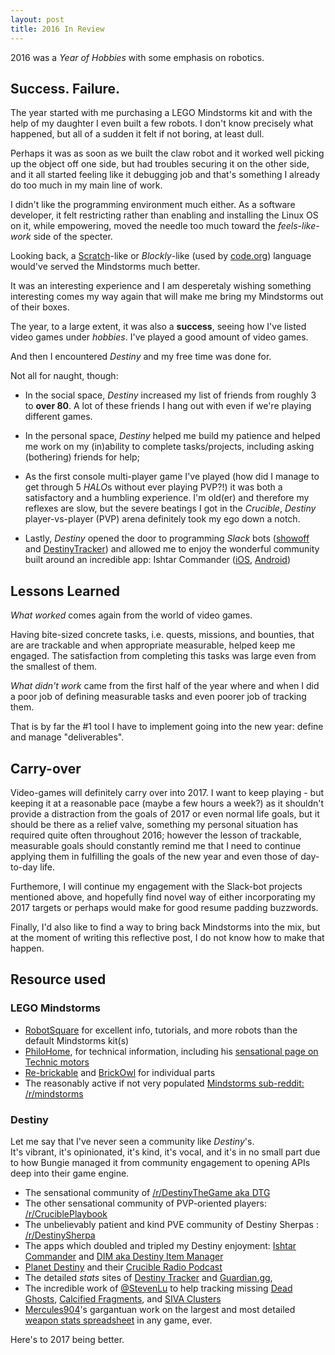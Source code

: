 ```yaml
---
layout: post
title: 2016 In Review
---
```


2016 was a *Year of Hobbies* with some emphasis on robotics.

## Success. Failure.

The year started with me purchasing a LEGO Mindstorms kit and with the help
of my daughter I even built a few robots. I don't know precisely what happened,
but all of a sudden it felt if not boring, at least dull.

Perhaps it was as soon as we built the claw robot and it worked well picking up
the object off one side, but had troubles securing it on the other side, and
it all started feeling like it debugging job and that's something I already do
too much in my main line of work.

I didn't like the programming environment much either. As a software developer,
it felt restricting rather than enabling and installing the Linux OS on it,
while empowering, moved the needle too much toward the *feels-like-work* side
of the specter.

Looking back, a [Scratch][scratch]-like or _Blockly_-like (used by [code.org][codeorg])
language would've served the Mindstorms much better.

It was an interesting experience and I am desperetaly wishing something
interesting comes my way again that will make me bring my Mindstorms
out of their boxes.

The year, to a large extent, it was also a **success**, seeing how I've listed video games
under *hobbies*. I've played a good amount of video games.

And then I encountered *Destiny* and my free time was done for.

Not all for naught, though:

* In the social space, *Destiny* increased my list of friends from roughly 3
   to **over 80**. A lot of these friends I hang out with even if we're playing different games.

* In the personal space, *Destiny* helped me build my patience and helped me work on
  my (in)ability to complete tasks/projects, including asking (bothering) friends
  for help;

* As the first console multi-player game I've played
  (how did I manage to get through 5 *HALO*s without ever playing PVP?!)
  it was both a satisfactory and a humbling experience. I'm old(er) and
  therefore my reflexes are slow, but the severe beatings I got in the *Crucible*,
  *Destiny* player-vs-player (PVP) arena definitely took my ego down a notch.

* Lastly, *Destiny* opened the door to programming *Slack* bots ([showoff][showoffbot] and [DestinyTracker][dtrbot])
  and allowed me to enjoy the wonderful community built around an incredible app: Ishtar Commander
  ([iOS](https://itunes.apple.com/us/app/ishtar-commander-for-destiny/id1030835428?mt=8),
  [Android](https://play.google.com/store/apps/details?id=com.unintuitive.IshtarCommander&hl=en))

## Lessons Learned

*What worked* comes again from the world of video games.

Having bite-sized concrete tasks, i.e. quests, missions, and bounties, that are are trackable
and when appropriate measurable, helped keep me engaged. The satisfaction from completing
this tasks was large even from the smallest of them.

*What didn't work* came from the first half of the year where and when
I did a poor job of defining measurable tasks and even poorer job of tracking them.

That is by far the #1 tool I have to implement going into the new year: define and manage "deliverables".

## Carry-over

Video-games will definitely carry over into 2017. I want to keep playing - but
keeping it at a reasonable pace (maybe a few hours a week?) as it shouldn't
provide a distraction from the goals of 2017 or even normal life goals,
but it should be there as a relief valve, something my personal situation
has required quite often throughout 2016; however the lesson
of trackable, measurable goals should constantly remind me that
I need to continue applying them in fulfilling the goals of the new year
and even those of day-to-day life.

Furthemore, I will continue my engagement with the Slack-bot projects
mentioned above, and hopefully find novel way of either incorporating
my 2017 targets or perhaps would make for good resume padding buzzwords.

Finally, I'd also like to find a way to bring back Mindstorms into the mix,
but at the moment of writing this reflective post, I do not know
how to make that happen.

## Resource used

### LEGO Mindstorms

- [RobotSquare](http://robotsquare.com) for excellent info, tutorials, and more robots than the default Mindstorms kit(s)
- [PhiloHome](http://www.philohome.com/), for technical information, including his [sensational page on Technic motors](http://www.philohome.com/motors/motorcomp.htm)
- [Re-brickable](http://rebrickable.com/) and [BrickOwl](http://www.brickowl.com) for individual parts
- The reasonably active if not very populated [Mindstorms sub-reddit: /r/mindstorms](https://www.reddit.com/r/mindstorms/)

### Destiny

Let me say that I've never seen a community like *Destiny*'s.  
It's vibrant, it's opinionated, it's kind, it's vocal, and it's
in no small part due to how Bungie managed it from community engagement
to opening APIs deep into their game engine.

- The sensational community of [/r/DestinyTheGame aka DTG](https://www.reddit.com/r/DestinyTheGame/)
- The other sensational community of PVP-oriented players: [/r/CruciblePlaybook](https://www.reddit.com/r/CruciblePlaybook/)
- The unbelievably patient and kind PVE community of Destiny Sherpas : [/r/DestinySherpa](https://www.reddit.com/r/DestinySherpa/)
- The apps which doubled and tripled my Destiny enjoyment: [Ishtar Commander](https://twitter.com/ishtarcommander) and [DIM aka Destiny Item Manager](https://destinyitemmanager.com)
- [Planet Destiny](http://planetdestiny.com) and their [Crucible Radio Podcast](http://planetdestiny.com/crucibleradio/) 
- The detailed *stats* sites of [Destiny Tracker](http://destinytracker.com) and [Guardian.gg](http://guardian.gg/en), 
- The incredible work of [@StevenLu](http://twitter.com/stevenlu) to help tracking
  missing [Dead Ghosts](https://destinydeadghosts.com), [Calcified Fragments](http://destinycalcifiedfragments.com),
  and [SIVA Clusters](http://destinysivaclusters.com)
- [Mercules904](https://www.reddit.com/user/Mercules904)'s gargantuan work on
  the largest and most detailed [weapon stats spreadsheet](https://docs.google.com/spreadsheets/d/1GtrNjOBJddXWzXh3rf45eED31XoyfYFUX71JU32tg2E/htmlview?usp=sharing&sle=true#) in any game, ever.



Here's to 2017 being better.



[scratch]: https://en.wikipedia.org/wiki/Scratch_(programming_language)
[codeorg]: https://code.org
[showoffbot]: https://github.com/philipmat/showoff
[dtrbot]: https://github.com/philipmat/DestinySlackBot